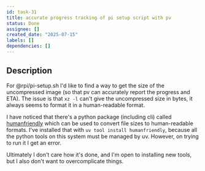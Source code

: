 ```yaml
---
id: task-31
title: accurate progress tracking of pi setup script with pv
status: Done
assignee: []
created_date: "2025-07-15"
labels: []
dependencies: []
---
```


## Description

For @rpi/pi-setup.sh I'd like to find a way to get the size of the uncompressed
image (so that pv can accurately report the progress and ETA). The issue is that
`xz -l` can't give the uncompressed size in bytes, it always seems to format it
in a human-readable format.

I have noticed that there's a python package (including cli) called
[humanfriendly](https://pypi.org/project/humanfriendly/) which can be used to
convert file sizes to human-readable formats. I've installed that with
`uv tool install humanfriendly`, because all the python tools on this system
must be managed by uv. However, on trying to run it I get an error.

Ultimately I don't care how it's done, and I'm open to installing new tools, but
I also don't want to overcomplicate things.
